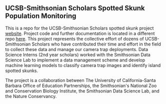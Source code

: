 ## UCSB-Smithsonian Scholars Spotted Skunk Population Monitoring

This is a repo for the UCSB-Smithsonian Scholars spotted skunk project [website](https://sidatasciencelab.github.io/UCSB-SI-skunks/). Project code and further documentation is located in a different repo [here](https://github.com/sidatasciencelab/SCI_skunks). This project represents the collective effort of dozens of UCSB-Smithsonian Scholars who have contributed their time and effort in the field to collect these data and manage our camera trap deployments. Data Science Interns (2nd year scholars) worked with the Smithsonian Data Science Lab to implement a data management scheme and develop machine learning models to classify camera trap images and identify island spotted skunks.

The project is a collaboration between The University of California-Santa Barbara Office of Education Partnerships, the Smithsonian's National Zoo and Conservation Biology Institute, the Smithsonian Data Science Lab, and the Nature Conservancy.
